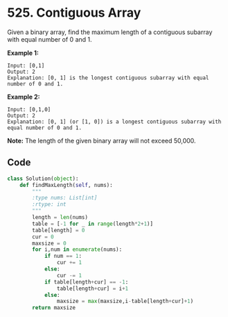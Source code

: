# 525. Contiguous Array

Given a binary array, find the maximum length of a contiguous subarray with equal number of 0 and 1.

**Example 1:**

```
Input: [0,1]
Output: 2
Explanation: [0, 1] is the longest contiguous subarray with equal number of 0 and 1.
```



**Example 2:**

```
Input: [0,1,0]
Output: 2
Explanation: [0, 1] (or [1, 0]) is a longest contiguous subarray with equal number of 0 and 1.
```



**Note:** The length of the given binary array will not exceed 50,000.



## Code

```python
class Solution(object):
    def findMaxLength(self, nums):
        """
        :type nums: List[int]
        :rtype: int
        """
        length = len(nums)
        table = [-1 for _ in range(length*2+1)]
        table[length] = 0
        cur = 0
        maxsize = 0
        for i,num in enumerate(nums):
            if num == 1:
                cur += 1
            else:
                cur -= 1
            if table[length+cur] == -1:
                table[length+cur] = i+1
            else:
                maxsize = max(maxsize,i-table[length+cur]+1)
        return maxsize
```

